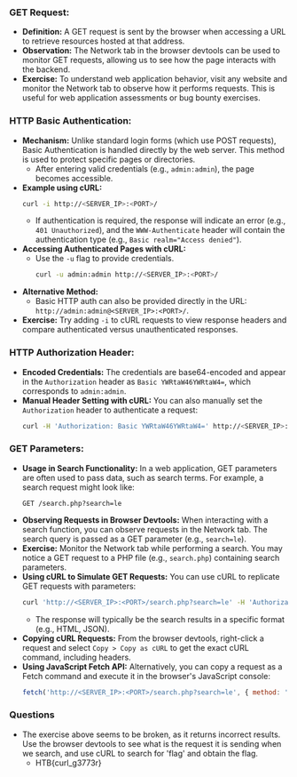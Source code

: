 ### **GET Request:**
- **Definition:** A GET request is sent by the browser when accessing a URL to retrieve resources hosted at that address.
- **Observation:** The Network tab in the browser devtools can be used to monitor GET requests, allowing us to see how the page interacts with the backend.
- **Exercise:** To understand web application behavior, visit any website and monitor the Network tab to observe how it performs requests. This is useful for web application assessments or bug bounty exercises.



### **HTTP Basic Authentication:**
- **Mechanism:** Unlike standard login forms (which use POST requests), Basic Authentication is handled directly by the web server. This method is used to protect specific pages or directories.
    - After entering valid credentials (e.g., `admin:admin`), the page becomes accessible.
- **Example using cURL:**
    ```bash
    curl -i http://<SERVER_IP>:<PORT>/
    ```
    - If authentication is required, the response will indicate an error (e.g., `401 Unauthorized`), and the `WWW-Authenticate` header will contain the authentication type (e.g., `Basic realm="Access denied"`).
- **Accessing Authenticated Pages with cURL:**
    - Use the `-u` flag to provide credentials.
        ```bash
        curl -u admin:admin http://<SERVER_IP>:<PORT>/
        ```
- **Alternative Method:**
    - Basic HTTP auth can also be provided directly in the URL: `http://admin:admin@<SERVER_IP>:<PORT>/`.
- **Exercise:** Try adding `-i` to cURL requests to view response headers and compare authenticated versus unauthenticated responses.



### **HTTP Authorization Header:**
- **Encoded Credentials:** The credentials are base64-encoded and appear in the `Authorization` header as `Basic YWRtaW46YWRtaW4=`, which corresponds to `admin:admin`.
- **Manual Header Setting with cURL:** You can also manually set the `Authorization` header to authenticate a request:
    ```bash
    curl -H 'Authorization: Basic YWRtaW46YWRtaW4=' http://<SERVER_IP>:<PORT>/
    ```
 



### **GET Parameters:**
- **Usage in Search Functionality:** In a web application, GET parameters are often used to pass data, such as search terms. For example, a search request might look like:    
    ```http
    GET /search.php?search=le
    ```
- **Observing Requests in Browser Devtools:** When interacting with a search function, you can observe requests in the Network tab. The search query is passed as a GET parameter (e.g., `search=le`).
- **Exercise:** Monitor the Network tab while performing a search. You may notice a GET request to a PHP file (e.g., `search.php`) containing search parameters.
- **Using cURL to Simulate GET Requests:** You can use cURL to replicate GET requests with parameters:
    ```bash
    curl 'http://<SERVER_IP>:<PORT>/search.php?search=le' -H 'Authorization: Basic YWRtaW46YWRtaW4='
    ```
    - The response will typically be the search results in a specific format (e.g., HTML, JSON).
- **Copying cURL Requests:** From the browser devtools, right-click a request and select `Copy > Copy as cURL` to get the exact cURL command, including headers.
- **Using JavaScript Fetch API:** Alternatively, you can copy a request as a Fetch command and execute it in the browser's JavaScript console:    
    ```javascript
    fetch('http://<SERVER_IP>:<PORT>/search.php?search=le', { method: 'GET', headers: { 'Authorization': 'Basic YWRtaW46YWRtaW4=' } })
    ```



### Questions
 - The exercise above seems to be broken, as it returns incorrect results. Use the browser devtools to see what is the request it is sending when we search, and use cURL to search for 'flag' and obtain the flag.
	 - HTB{curl_g3773r}